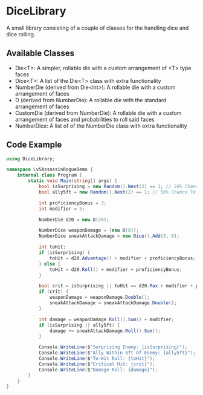 # DiceLibrary
A small library consisting of a couple of classes for the handling dice and dice rolling.

## Available Classes
- Die\<T>: A simpler, rollable die with a custom arrangement of \<T> type faces
- Dice\<T>: A list of the Die\<T> class with extra functionality
- NumberDie (derived from Die\<int>): A rollable die with a custom arrangement of faces
- D (derived from NumberDie): A rollable die with the standard arrangement of faces
- CustomDie (derived from NumberDie): A rollable die with a custom arrangement of faces and probabilities to roll said faces
- NumberDice: A list of of the NumberDie class with extra functionality

## Code Example
```cs
using DiceLibrary;

namespace Lv5AssassinRogueDemo {
	internal class Program {
		static void Main(string[] args) {
			bool isSurprising = new Random().Next(2) == 1; // 50% Chance To Be Surprising
			bool ally5ft = new Random().Next(2) == 1; // 50% Chance To Have Ally Within 5ft Of Target

			int proficiencyBonus = 3;
			int modifier = 5;

			NumberDie d20 = new D(20);

			NumberDice weaponDamage = [new D(8)];
			NumberDice sneakAttackDamage = new Dice().Add(3, 6);

			int toHit;
			if (isSurprising) {
				toHit = d20.Advantage() + modifier + proficiencyBonus;
			} else {
				toHit = d20.Roll() + modifier + proficiencyBonus;
			}

			bool crit = isSurprising || toHit == d20.Max + modifier + proficiencyBonus;
			if (crit) {
				weaponDamage = weaponDamage.Double();
				sneakAttackDamage = sneakAttackDamage.Double();
			}

			int damage = weaponDamage.Roll().Sum() + modifier;
			if (isSurprising || ally5ft) {
				damage += sneakAttackDamage.Roll().Sum();
			}

			Console.WriteLine($"Surprising Enemy: {isSurprising}");
			Console.WriteLine($"Ally Within 5ft Of Enemy: {ally5ft}");
			Console.WriteLine($"To-Hit Roll: {toHit}");
			Console.WriteLine($"Critical Hit: {crit}");
			Console.WriteLine($"Damage Roll: {damage}");
		}
	}
}
```